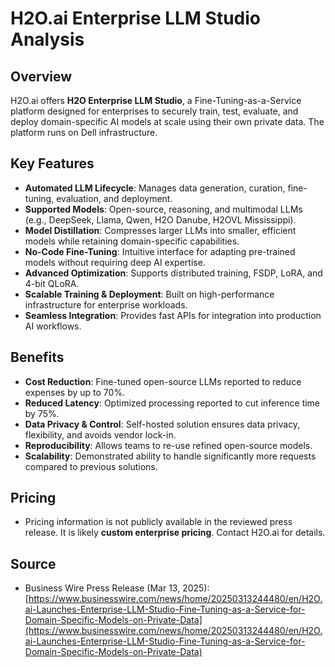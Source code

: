 # H2O.ai Enterprise LLM Studio Analysis

## Overview
H2O.ai offers **H2O Enterprise LLM Studio**, a Fine-Tuning-as-a-Service platform designed for enterprises to securely train, test, evaluate, and deploy domain-specific AI models at scale using their own private data. The platform runs on Dell infrastructure.

## Key Features
- **Automated LLM Lifecycle**: Manages data generation, curation, fine-tuning, evaluation, and deployment.
- **Supported Models**: Open-source, reasoning, and multimodal LLMs (e.g., DeepSeek, Llama, Qwen, H2O Danube, H2OVL Mississippi).
- **Model Distillation**: Compresses larger LLMs into smaller, efficient models while retaining domain-specific capabilities.
- **No-Code Fine-Tuning**: Intuitive interface for adapting pre-trained models without requiring deep AI expertise.
- **Advanced Optimization**: Supports distributed training, FSDP, LoRA, and 4-bit QLoRA.
- **Scalable Training & Deployment**: Built on high-performance infrastructure for enterprise workloads.
- **Seamless Integration**: Provides fast APIs for integration into production AI workflows.

## Benefits
- **Cost Reduction**: Fine-tuned open-source LLMs reported to reduce expenses by up to 70%.
- **Reduced Latency**: Optimized processing reported to cut inference time by 75%.
- **Data Privacy & Control**: Self-hosted solution ensures data privacy, flexibility, and avoids vendor lock-in.
- **Reproducibility**: Allows teams to re-use refined open-source models.
- **Scalability**: Demonstrated ability to handle significantly more requests compared to previous solutions.

## Pricing
- Pricing information is not publicly available in the reviewed press release. It is likely **custom enterprise pricing**. Contact H2O.ai for details.

## Source
- Business Wire Press Release (Mar 13, 2025): [https://www.businesswire.com/news/home/20250313244480/en/H2O.ai-Launches-Enterprise-LLM-Studio-Fine-Tuning-as-a-Service-for-Domain-Specific-Models-on-Private-Data](https://www.businesswire.com/news/home/20250313244480/en/H2O.ai-Launches-Enterprise-LLM-Studio-Fine-Tuning-as-a-Service-for-Domain-Specific-Models-on-Private-Data)